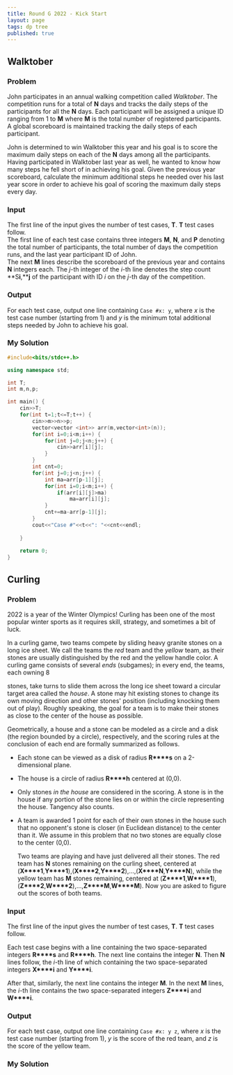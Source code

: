 ```yaml
---
title: Round G 2022 - Kick Start 
layout: page
tags: dp tree
published: true
---
```


## Walktober

### Problem

  John participates in an annual walking competition called *Walktober*. The competition  runs for a total of **N** days and tracks the daily steps of the participants  for all the **N** days. Each participant will be assigned a unique ID ranging from  1 to **M** where **M** is the total number of registered participants. A global scoreboard  is maintained tracking the daily steps of each participant.

  John is determined to win Walktober this year and his goal is to  score the maximum daily steps on each of the **N** days among all the participants.  Having participated in Walktober last year as well, he wanted to know how many steps  he fell short of in achieving his goal. Given the previous year scoreboard,  calculate the minimum additional steps he needed over his last year score in order  to achieve his goal of scoring the maximum daily steps every day.

### Input

  The first line of the input gives the number of test cases, **T**. **T** test  cases follow.  
  The first line of each test case contains three integers **M**, **N**, and **P**  denoting the total number of participants, the total number of days the  competition runs, and the last year participant ID of John.  
  The next **M** lines describe the scoreboard of the previous year and contains  **N** integers each. The *j*-th integer of the *i*-th line  denotes the step count **S****i****,****j** of the participant with ID *i* on the  *j*-th day of the competition.

### Output

  For each test case, output one line containing  `Case #x: y`, where *x* is the test case number  (starting from 1) and *y* is the minimum total additional steps needed by  John to achieve his goal.

### My Solution

```c++
#include<bits/stdc++.h>

using namespace std;

int T;
int m,n,p;

int main() {
    cin>>T;
    for(int t=1;t<=T;t++) {
        cin>>m>>n>>p;
        vector<vector <int>> arr(m,vector<int>(n));
        for(int i=0;i<m;i++) {
            for(int j=0;j<n;j++) {
                cin>>arr[i][j];
            }
        }
        int cnt=0;
        for(int j=0;j<n;j++) {
            int ma=arr[p-1][j];
            for(int i=0;i<m;i++) {
                if(arr[i][j]>ma)
                    ma=arr[i][j];
            }
            cnt+=ma-arr[p-1][j];
        }
        cout<<"Case #"<<t<<": "<<cnt<<endl;
    
    }
    
	return 0;
}
```



## Curling

### Problem

  2022 is a year of the Winter Olympics! Curling has been one of the most  popular winter sports as it requires skill, strategy, and sometimes a bit of  luck.

  In a curling game, two teams compete by sliding heavy granite stones on a long  ice sheet. We call the teams the *red* team and the *yellow* team,  as their stones are usually distinguished by the red and the yellow handle  color. A curling game consists of several *ends* (subgames); in every  end, the teams, each owning 8

 stones, take turns to slide them across  the long ice sheet toward a circular target area called the *house*. A  stone may hit existing stones to change its own moving direction and other  stones' position (including knocking them out of play). Roughly speaking, the  goal for a team is to make their stones as close to the center of the house as  possible.

  Geometrically, a house and a stone can be modeled as a circle and a disk (the  region bounded by a circle), respectively, and the scoring rules at the  conclusion of each end are formally summarized as follows.

- Each stone can be viewed as a disk of radius **R****s** on a 2-dimensional    plane.  
- The house is a circle of radius **R****h** centered at (0,0).
- Only stones *in the house* are considered in the scoring. A stone is in    the house if any portion of the stone lies on or within the circle    representing the house. Tangency also counts.  
- A team is awarded 1 point for each of their own stones in the house    such that no opponent's stone is closer (in Euclidean distance) to the    center than it. We assume in this problem that no two stones are equally    close to the center (0,0).  

  Two teams are playing and have just delivered all their stones. The red team  has **N** stones remaining on the curling sheet, centered at (**X****1**,**Y****1**),(**X****2**,**Y****2**),…,(**X****N**,**Y****N**), while the yellow team has **M** stones  remaining, centered at (**Z****1**,**W****1**),(**Z****2**,**W****2**),…,**Z****M**,**W****M**). Now you are asked to figure out the scores of both teams.



### Input

  The first line of the input gives the number of test cases, **T**. **T** test  cases follow.

  Each test case begins with a line containing the two space-separated integers  **R****s** and **R****h**.  The next line contains the integer **N**. Then **N** lines follow, the *i*-th  line of which containing the two space-separated integers **X****i** and **Y****i**.

  After that, similarly, the next line contains the integer **M**. In the next **M**  lines, the *i*-th line contains the two space-separated integers **Z****i** and  **W****i**.

### Output

  For each test case, output one line containing  `Case #x: y z`, where *x* is the test case  number (starting from 1), *y* is the score of the red team, and *z* is  the score of the yellow team.



### My Solution





